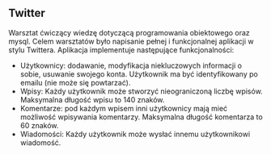 <h2>Twitter</h2>

Warsztat ćwiczący wiedzę dotyczącą programowania obiektowego oraz mysql.
Celem warsztatów było napisanie pełnej i funkcjonalnej aplikacji w stylu Twittera. 
Aplikacja implementuje następujące funkcjonalności:

<ul>
  <li>Użytkownicy: dodawanie, modyfikacja niekluczowych informacji o sobie, usuwanie swojego konta. Użytkownik ma być identyfikowany po emailu (nie może się powtarzać).</li>
  <li>Wpisy: Każdy użytkownik może stworzyć nieograniczoną liczbę wpisów. Maksymalna długość wpisu to 140 znaków.</li>
  <li>Komentarze: pod każdym wpisem inni użytkownicy mają mieć możliwość wpisywania komentarzy. Maksymalna długość komentarza to 60 znaków.</li>
  <li>Wiadomości: Każdy użytkownik może wysłać innemu użytkownikowi wiadomość.</li>
</ul>
